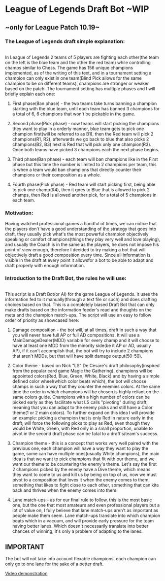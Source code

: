 <h1> League of Legends Draft Bot ~WIP </h1>
 <h2>~only for League Patch 10.19~</h2>
   <h3>The League of Legends draft simple explanation:</h3><br>
In League of Legends 2 teams of 5 players are fighting each other(the team on the left is the blue team and the other the red team) while
controlling champs similar to Chess. The game has 156 unique champions implemented, as of the writing of this text, and in a tournament setting a champion can
only exist in one team(Blind Pick allows for the same champion to be on different teams), champions are stronger or weaker based on the patch. The
tournament setting has multiple phases and I will briefly explain each one:<br>

1. First phase(Ban phase) - the two teams take turns banning a champion starting with the blue team, until each team has banned 3 champions for a
total of 6, 6 champions that won't be pickable in the game. <br>

2. Second phase(Pick phase) - now teams will start picking the champions they want to play in a orderly manner, blue team gets to pick one champion
first(will be referred to as B1), then the Red team will pick 2 champions(R1, R2), afterwards we go back to blue that also picks 2 champions(B2, B3)
next is Red that will pick only one champion(R3). Once both teams have picked 3 champions each the next phase begins.<br>

3. Third phase(Ban phase) - each team will ban champions like in the First phase but this time the number is limited to 2 champions per team, this
is when a team would ban champions that directly counter their champions or their composition as a whole.<br>

4. Fourth phase(Pick phase) - Red team will start picking first, being able to pick one champ(R4), then it goes to Blue that is allowed to pick 2
champs, then Red is allowed another pick, for a total of 5 champions in each team. <br>

  <h3>Motivation:</h3>
Having watched professional games a handful of times, we can notice that the players don't have a good understanding of the strategy that goes into
draft, they usually pick what's the most powerful champion objectively speaking or comfort champions(things they play very well and love playing), and
usually the Coach is in the same as the players, he does not impose his point of view enough, therefore I decided to try making a bot that will objectively
draft a good composition every time. Since all information is visible in the draft at every point it allowsfor a bot to be able to adapt and draft properly 
with enough information.

   <h3>Introduction to the Draft Bot, the rules he will use:</h3><br>
This script is a Draft Bot(or AI) for the game League of Legends. It uses the information fed to it manually(through a text file or such) and does
drafting choices based on that. This is a completely biased Draft Bot that can only make drafts based on the information feeder's read and thoughts
on the meta and the champion match-ups. The script will use an easy to follow order of priority as showcased here:<br>

1. Damage composition - the bot will, at all times, draft in such a way that you will never have full AP or full AD compositions. It will use a
MainDamageDealer(MDD) variable for every champ and it will choose to have at least one MDD from the minority side(be it AP or AD, usually AP), if it
can't accomplish that, the bot will try to include 2 champions that aren't MDDs, but that will have split damage output(50-50).<br>

2. Color theme - based on Nick "LS" De Cesare's draft philosophy(inspired from the popular card game Magic the Gathering), champions will be
appointed colors(Red, Blue, Green, White, Black) and by having a simple defined color wheel(which color beats which), the bot will choose champs in
such a way that they counter the enemies colors. At the same time the order in which champions will be chosen is highly reliant on the same colors
guide. Champions with a high number of colors can be picked early as they facilitate what LS calls "pivoting" during draft, meaning that you can
adapt to the enemy picks and still have a Color theme(1 or 2 main colors). To further expand on this idea I will provide an example: picking a
champion that is only Red in nature early in the draft, will force the following picks to play as Red, even though they would be White, Green, with
Red only in a small proportion, unable to pivot in the second draft phase can be fatal to a draft's/team's success.<br>

3. Champion theme - this is a concept that works very well paired with the previous one, each champion will have a way they want to play the game,
some can have multiple ones(usually White champions), the main idea is that we want to pick champions that fit with our theme, and we want our theme
to be countering the enemy's theme. Let's say the first 2 champions picked by the enemy have a Dive theme, which means they want to come to us and
kill us by being on top of us, now we must pivot to a composition that loves it when the enemy comes to them, something that likes to fight close to
each other, something that can kite back and thrives when the enemy comes into them.<br>

4. Lane match-ups - as for our final rule to follow, this is the most basic one, but the one that most amateurs and even professional players put
a lot of value on, I fully believe that lane match-ups aren't as important as people make them seem. Lane match-ups translate into which champion
beats which in a vacuum, and will provide early pressure for the team having better lanes. Which doesn't necessarily translate into better chances
of winning, it's only a problem of adapting to the lanes.<br>

<h2>IMPORTANT</h2>
The bot will not take into account flexable champions, each champion can only go to one lane for the sake of a better draft.

[Video demonstration](https://youtu.be/61cHxin_dqM)
